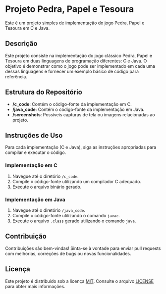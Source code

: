 # Projeto Pedra, Papel e Tesoura

Este é um projeto simples de implementação do jogo Pedra, Papel e Tesoura em C e Java.

## Descrição

Este projeto consiste na implementação do jogo clássico Pedra, Papel e Tesoura em duas linguagens de programação diferentes: C e Java. O objetivo é demonstrar como o jogo pode 
ser implementado em cada uma dessas linguagens e fornecer um exemplo básico de código para referência.

## Estrutura do Repositório

- **/c_code**: Contém o código-fonte da implementação em C.
- **/java_code**: Contém o código-fonte da implementação em Java.
- **/screenshots**: Possíveis capturas de tela ou imagens relacionadas ao projeto.

## Instruções de Uso

Para cada implementação (C e Java), siga as instruções apropriadas para compilar e executar o código.

### Implementação em C

1. Navegue até o diretório `/c_code`.
2. Compile o código-fonte utilizando um compilador C adequado.
3. Execute o arquivo binário gerado.

### Implementação em Java

1. Navegue até o diretório `/java_code`.
2. Compile o código-fonte utilizando o comando `javac`.
3. Execute o arquivo `.class` gerado utilizando o comando `java`.

## Contribuição

Contribuições são bem-vindas! Sinta-se à vontade para enviar pull requests com melhorias, correções de bugs ou novas funcionalidades.

## Licença

Este projeto é distribuído sob a licença [MIT](LICENSE). Consulte o arquivo [LICENSE](LICENSE) para obter mais informações.
